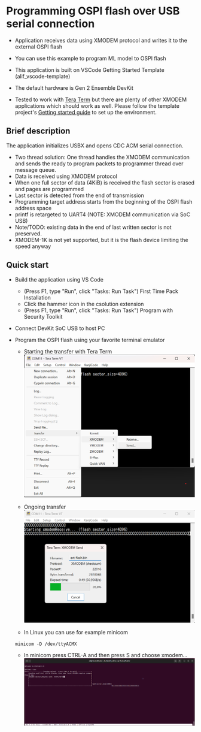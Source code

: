 # Programming OSPI flash over USB serial connection
- Application receives data using XMODEM protocol and writes it to the external OSPI flash

- You can use this example to program ML model to OSPI flash
- This application is built on VSCode Getting Started Template (alif_vscode-template)
- The default hardware is Gen 2 Ensemble DevKit
- Tested to work with [Tera Term](https://teratermproject.github.io/index-en.html) but there are plenty of other XMODEM applications which should work as well.
Please follow the template project's [Getting started guide](https://github.com/alifsemi/alif_vscode-template/blob/main/doc/getting_started.md) to set up the environment.

## Brief description
The application initializes USBX and opens CDC ACM serial connection.
- Two thread solution: One thread handles the XMODEM communication and sends the ready to program packets to programmer thread over message queue.
- Data is received using XMODEM protocol
- When one full sector of data (4KiB) is received the flash sector is erased and pages are programmed
- Last sector is detected from the end of transmission
- Programming target address starts from the beginning of the OSPI flash address space
- printf is retargeted to UART4 (NOTE: XMODEM communication via SoC USB)
- Note/TODO: existing data in the end of last written sector is not preserved.
- XMODEM-1K is not yet supported, but it is the flash device limiting the speed anyway

## Quick start
- Build the application using VS Code 
  - (Press F1, type "Run", click "Tasks: Run Task") First Time Pack Installation
  - Click the hammer icon in the csolution extension
  - (Press F1, type "Run", click "Tasks: Run Task") Program with Security Toolkit

- Connect DevKit SoC USB to host PC
- Program the OSPI flash using your favorite terminal emulator
  - Starting the transfer with Tera Term
    ![Start transfer](doc/teraterm_transfer.png)
  
  - Ongoing transfer
    ![Ongoing transfer](doc/teraterm_transfer_ongoing.png)

  - In Linux you can use for example minicom
  ```
  minicom -D /dev/ttyACMX
  ```
  - In minicom press CTRL-A and then press S and choose xmodem...
  ![Ongoing transfer](doc/minicom.png)
